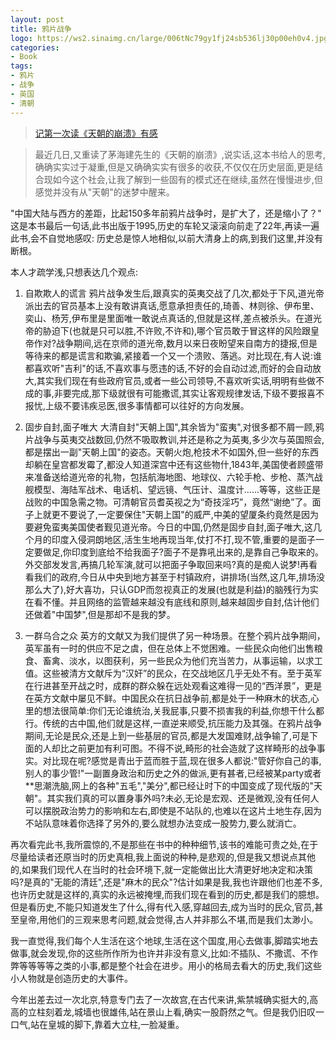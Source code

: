 ```yaml
---
layout: post
title: 鸦片战争
logo: https://ws2.sinaimg.cn/large/006tNc79gy1fj24sb536lj30p00eh0v4.jpg
categories:
- Book
tags:
- 鸦片
- 战争
- 英国
- 清朝
---
```


> [记第一次读《天朝的崩溃》有感](https://luolinjia.com/cn/2013/11/Qing-Dynasty/)

> 最近几日,又重读了茅海建先生的《天朝的崩溃》,说实话,这本书给人的思考,确确实实过于凝重,但是又确确实实有很多的收获,不仅仅在历史层面,更是结合现如今这个社会,让我了解到一些固有的模式还在继续,虽然在慢慢进步,但感觉并没有从"天朝"的迷梦中醒来。

"中国大陆与西方的差距，比起150多年前鸦片战争时，是扩大了，还是缩小了？" 这是本书最后一句话,此书出版于1995,历史的车轮又滚滚向前走了22年,再读一遍此书,会不自觉地感叹: 历史总是惊人地相似,以前大清身上的病,到我们这里,并没有断根。

本人才疏学浅,只想表达几个观点:

1. 自欺欺人的谎言
鸦片战争发生后,跟真实的英夷交战了几次,都处于下风,道光帝派出去的官员基本上没有敢讲真话,愿意承担责任的,琦善、林则徐、伊布里、奕山、杨芳,伊布里是里面唯一敢说点真话的,但就是这样,差点被杀头。在道光帝的胁迫下(也就是只可以胜,不许败,不许和),哪个官员敢于冒这样的风险跟皇帝作对?战争期间,远在京师的道光帝,数月以来日夜盼望来自南方的捷报,但是等待来的都是谎言和欺骗,紧接着一个又一个溃败、落逃。对比现在,有人说:谁都喜欢听"吉利"的话,不喜欢事与愿违的话,不好的会自动过滤,而好的会自动放大,其实我们现在有些政府官员,或者一些公司领导,不喜欢听实话,明明有些做不成的事,非要完成,那下级就很有可能撒谎,其实让客观规律发话,下级不要报喜不报忧,上级不要讳疾忌医,很多事情都可以往好的方向发展。

2. 固步自封,面子唯大
大清自封"天朝上国",其余皆为"蛮夷",对很多都不屑一顾,鸦片战争与英夷交战数回,仍然不吸取教训,并还是称之为英夷,多少次与英国照会,都是摆出一副"天朝上国"的姿态。天朝火炮,枪技术不如国外,但一些好的东西却躺在皇宫都发霉了,都没人知道深宫中还有这些物什,1843年,美国使者顾盛带来准备送给道光帝的礼物，包括航海地图、地球仪、六轮手枪、步枪、蒸汽战舰模型、海陆军战术、电话机、望远镜、气压计、温度计......等等，这些正是战败的中国急需之物。可清朝官员耆英视之为“奇技淫巧”，竟然“谢绝”了。面子上就更不要说了,一定要保住"天朝上国"的威严,中美的望厦条约竟然是因为要避免蛮夷美国使者觐见道光帝。今日的中国,仍然是固步自封,面子唯大,这几个月的印度入侵洞朗地区,活生生地再现当年,仗打不打,现不管,重要的是面子一定要做足,你印度到底给不给我面子?面子不是靠吼出来的,是靠自己争取来的。外交部发发言,再搞几轮军演,就可以把面子争取回来吗?真的是痴人说梦!再看看我们的政府,今日从中央到地方甚至于村镇政府，讲排场(当然,这几年,排场没那么大了),好大喜功，只认GDP而忽视真正的发展(也就是利益)的脑残行为实在看不懂。并且网络的监管越来越没有底线和原则,越来越固步自封,估计他们还做着"中国梦",但是那却不是我的梦。

3. 一群乌合之众
英方的文献又为我们提供了另一种场景。在整个鸦片战争期间，英军虽有一时的供应不足之虞，但在总体上不觉困难。一些民众向他们出售粮食、畜禽、淡水，以图获利，另一些民众为他们充当苦力，从事运输，以求工值。这些被清方文献斥为“汉奸”的民众，在交战地区几乎无处不有。至于英军在行进甚至开战之时，成群的群众躲在远处观看这难得一见的“西洋景”，更是在英方文献中屡见不鲜。中国民众在抗日战争前,都是处于一种麻木的状态,心里的想法很简单:你们无论谁统治,关我屁事,只要不损害我的利益,你想干什么都行。传统的古中国,他们就是这样,一直逆来顺受,抗压能力及其强。在鸦片战争期间,无论是民众,还是上到一些基层的官员,都是大发国难财,战争输了,可是下面的人却比之前更加有利可图。不得不说,畸形的社会造就了这样畸形的战争事实。对比现在呢?感觉是青出于蓝而胜于蓝,现在很多人都说:"管好你自己的事,别人的事少管!"一副置身政治和历史之外的做派,更有甚者,已经被某party或者**思潮洗脑,网上的各种"五毛","美分",都已经让时下的中国变成了现代版的"天朝"。其实我们真的可以置身事外吗?未必,无论是宏观、还是微观,没有任何人可以摆脱政治势力的影响和左右,即使是不站队的,也难以在这片土地生存,因为不站队意味着你选择了另外的,要么就想办法变成一股势力,要么就消亡。

再次看完此书,我所震惊的,不是那些在书中的种种细节,该书的难能可贵之处,在于尽量给读者还原当时的历史真相,我上面说的种种,是悲观的,但是我又想说点其他的,如果我们现代人在当时的社会环境下,就一定能做出比大清更好地决定和决策吗?是真的"无能的清廷",还是"麻木的民众"?估计如果是我,我也许跟他们也差不多,也许历史就是这样的,真实的永远被掩埋,而我们现在看到的历史,都是我们的臆想。但是看历史,不能只知道发生了什么,得有代入感,穿越回去,成为当时的民众,官员,甚至皇帝,用他们的三观来思考问题,就会觉得,古人并非那么不堪,而是我们太渺小。

我一直觉得,我们每个人生活在这个地球,生活在这个国度,用心去做事,脚踏实地去做事,就会发现,你的这些所作所为也许并非没有意义,比如:不插队、不撒谎、不作弊等等等等之类的小事,都是整个社会在进步。用小的格局去看大的历史,我们这些小人物就是创造历史的大事件。

今年出差去过一次北京,特意专门去了一次故宫,在古代来讲,紫禁城确实挺大的,高高的立柱刻着龙,城墙也很雄伟,站在景山上看,确实一股蔚然之气。但是我仍旧叹一口气,站在皇城的脚下,靠着大立柱,一脸凝重。